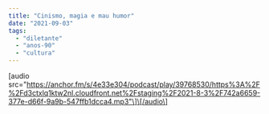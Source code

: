 ```yaml
---
title: "Cinismo, magia e mau humor"
date: "2021-09-03"
tags: 
  - "diletante" 
  - "anos-90"
  - "cultura"
---
```


\[audio src="https://anchor.fm/s/4e33e304/podcast/play/39768530/https%3A%2F%2Fd3ctxlq1ktw2nl.cloudfront.net%2Fstaging%2F2021-8-3%2F742a6659-377e-d66f-9a9b-547ffb1dcca4.mp3"\]\[/audio\]
